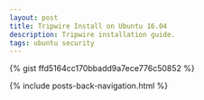 ```yaml
---
layout: post
title: Tripwire Install on Ubuntu 16.04
description: Tripwire installation guide.
tags: ubuntu security
---
```


{% gist ffd5164cc170bbadd9a7ece776c50852 %}

{% include posts-back-navigation.html %}
